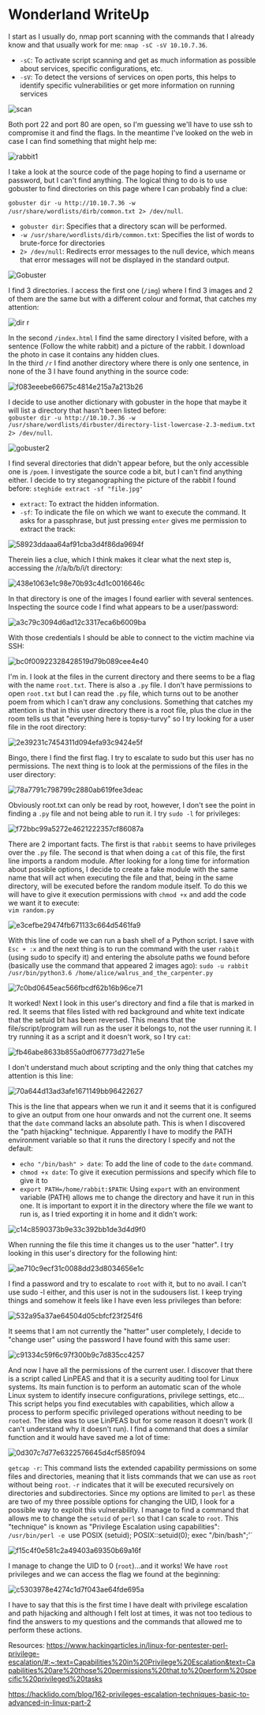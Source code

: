 # Wonderland WriteUp

I start as I usually do, nmap port scanning with the commands that I already know and that usually work for me:
`nmap -sC -sV 10.10.7.36`.
- `-sC`: To activate script scanning and get as much information as possible about services, specific configurations, etc.
- `-sV`: To detect the versions of services on open ports, this helps to identify specific vulnerabilities or get more information on running services

![scan](https://github.com/Theeraz/theraz.github.io/assets/90190970/99c1cf9e-7c0f-4ee8-abbf-5f46c878c256)

Both port 22 and port 80 are open, so I'm guessing we'll have to use ssh to compromise it and find the flags. In the meantime I've looked on the web in case I can find something that might help me:

  ![rabbit1](https://github.com/Theeraz/theraz.github.io/assets/90190970/a49f3583-d936-4f6a-9226-56c10537cc02)

I take a look at the source code of the page hoping to find a username or password, but I can't find anything. The logical thing to do is to use gobuster to find directories on this page where I can probably find a clue:  

 `gobuster dir -u http://10.10.7.36 -w /usr/share/wordlists/dirb/common.txt 2> /dev/null`.
 - `gobuster dir`: Specifies that a directory scan will be performed.
 - `-w /usr/share/wordlists/dirb/common.txt`: Specifies the list of words to brute-force for directories
 - `2> /dev/null`: Redirects error messages to the null device, which means that error messages will not be displayed in the standard output.

![Gobuster](https://github.com/Theeraz/theraz.github.io/assets/90190970/12515126-cb44-4a60-8f37-2f4582c7d916)  

I find 3 directories. I access the first one (`/img`) where I find 3 images and 2 of them are the same but with a different colour and format, that catches my attention:  

![dir r](https://github.com/Theeraz/theraz.github.io/assets/90190970/4e9cb0be-00bf-4179-8c21-9374c60302f5)  

In the second `/index.html` I find the same directory I visited before, with a sentence (Follow the white rabbit) and a picture of the rabbit. I download the photo in case it contains any hidden clues.  
In the third `/r` I find another directory where there is only one sentence, in none of the 3 I have found anything in the source code:  

![f083eeebe66675c4814e215a7a213b26](https://github.com/Theeraz/theraz.github.io/assets/90190970/73d59fac-aa8b-4b5c-af71-4677913b9d77)  

I decide to use another dictionary with gobuster in the hope that maybe it will list a directory that hasn't been listed before:  
`gobuster dir -u http://10.10.7.36 -w /usr/share/wordlists/dirbuster/directory-list-lowercase-2.3-medium.txt 2> /dev/null`.   

![gobuster2](https://github.com/Theeraz/theraz.github.io/assets/90190970/09688e98-57e7-4295-8370-4609bbb7dfd4)  

I find several directories that didn't appear before, but the only accessible one is `/poem`. I investigate the source code a bit, but I can't find anything either. I decide to try steganographing the picture of the rabbit I found before:
`steghide extract -sf "file.jpg"`
- `extract`: To extract the hidden information.
- `-sf`: To indicate the file on which we want to execute the command.
It asks for a passphrase, but just pressing ``enter`` gives me permission to extract the track:

![58923ddaaa64af91cba3d4f86da9694f](https://github.com/Theeraz/theraz.github.io/assets/90190970/4728b5de-5ac6-49f3-a714-4386b4a4d4c5)  

Therein lies a clue, which I think makes it clear what the next step is, accessing the /r/a/b/b/i/t directory:  

![438e1063e1c98e70b93c4d1c0016646c](https://github.com/Theeraz/theraz.github.io/assets/90190970/22a970bf-8d85-4ca0-a510-98d5e7595700)  

In that directory is one of the images I found earlier with several sentences. Inspecting the source code I find what appears to be a user/password:

![a3c79c3094d6ad12c3317eca6b6009ba](https://github.com/Theeraz/theraz.github.io/assets/90190970/e70404e4-329f-4c65-bfe2-93a4bff2bfca)  

With those credentials I should be able to connect to the victim machine via SSH:  

![bc0f00922328428519d79b089cee4e40](https://github.com/Theeraz/theraz.github.io/assets/90190970/cf9aadfd-84a8-433f-b165-f25cbdaacb3f)  

I'm in. I look at the files in the current directory and there seems to be a flag with the name `root.txt`. There is also a `.py` file. I don't have permissions to open `root.txt` but I can read the `.py` file, which turns out to be another poem from which I can't draw any conclusions. Something that catches my attention is that in this user directory there is a root file, plus the clue in the room tells us that "everything here is topsy-turvy" so I try looking for a user file in the root directory: 

![2e39231c7454311d094efa93c9424e5f](https://github.com/Theeraz/theraz.github.io/assets/90190970/0c54ed1d-26e4-4fcb-a196-effa4e2c55d7)  

Bingo, there I find the first flag. I try to escalate to sudo but this user has no permissions. The next thing is to look at the permissions of the files in the user directory:  

![78a7791c798799c2880ab619fee3deac](https://github.com/Theeraz/theraz.github.io/assets/90190970/986c655c-7251-46ec-b184-e9a812607c47)  

Obviously root.txt can only be read by root, however, I don't see the point in finding a `.py` file and not being able to run it. I try `sudo -l` for privileges:  

![f72bbc99a5272e4621222357cf86087a](https://github.com/Theeraz/theraz.github.io/assets/90190970/f6a08795-7041-4895-8b9f-7384d5448308)

There are 2 important facts. The first is that `rabbit` seems to have privileges over the `.py` file. The second is that when doing a `cat` of this file, the first line imports a random module. After looking for a long time for information about possible options, I decide to create a fake module with the same name that will act when executing the file and that, being in the same directory, will be executed before the random module itself. To do this we will have to give it execution permissions with `chmod +x` and add the code we want it to execute:  
`vim random.py`  

![e3cefbe29474fb671133c664d5461fa9](https://github.com/Theeraz/theraz.github.io/assets/90190970/5a41aaf9-0d6b-4295-9012-21a422867aa5)  

With this line of code we can run a bash shell of a Python script. I save with `Esc + :x` and the next thing is to run the command with the user `rabbit` (using sudo to specify it) and entering the absolute paths we found before (basically use the command that appeared 2 images ago):
`sudo -u rabbit /usr/bin/python3.6 /home/alice/walrus_and_the_carpenter.py`  

![7c0bd0645eac566fbcdf62b16b96ce71](https://github.com/Theeraz/theraz.github.io/assets/90190970/dfa6ec16-6720-4f35-ab57-705799f27dd0)  

It worked! Next I look in this user's directory and find a file that is marked in red. It seems that files listed with red background and white text indicate that the setuid bit has been reversed. This means that the file/script/program will run as the user it belongs to, not the user running it. I try running it as a script and it doesn't work, so I try `cat`:  

![fb46abe8633b855a0df067773d271e5e](https://github.com/Theeraz/theraz.github.io/assets/90190970/25d6fee9-8aaf-4824-9bac-1692baaaa85e)  

I don't understand much about scripting and the only thing that catches my attention is this line:  

![70a644d13ad3afe1671149bb96422627](https://github.com/Theeraz/theraz.github.io/assets/90190970/a3e5d8b2-458d-4325-b553-77331e02ae02)  

This is the line that appears when we run it and it seems that it is configured to give an output from one hour onwards and not the current one. It seems that the `date` command lacks an absolute path. This is when I discovered the "path hijacking" technique. Apparently I have to modify the PATH environment variable so that it runs the directory I specify and not the default:  
- `echo "/bin/bash" > date`: To add the line of code to the `date` command.  
- `chmod +x date`: To give it execution permissions and specify which file to give it to  
- `export PATH=/home/rabbit:$PATH`: Using `export` with an environment variable (PATH) allows me to change the directory and have it run in this one. It is important to export it in the directory where the file we want to run is, as I tried exporting it in home and it didn't work:  

![c14c8590373b9e33c392bb1de3d4d9f0](https://github.com/Theeraz/theraz.github.io/assets/90190970/02664787-6dcc-4a70-a181-b53b6d3e968b)  

When running the file this time it changes us to the user "hatter". I try looking in this user's directory for the following hint:  

![ae710c9ecf31c0088dd23d8034656e1c](https://github.com/Theeraz/theraz.github.io/assets/90190970/a58b1171-1143-4b4f-8097-3c570f4c3e1f)  

I find a password and try to escalate to `root` with it, but to no avail. I can't use sudo -l either, and this user is not in the sudousers list. I keep trying things and somehow it feels like I have even less privileges than before: 

![532a95a37ae64504d05cbfcf23f254f6](https://github.com/Theeraz/theraz.github.io/assets/90190970/7207ab83-edda-4d8b-9b00-0252b0c55bab)  

It seems that I am not currently the "hatter" user completely, I decide to "change user" using the password I have found with this same user:

![c91334c59f6c97f300b9c7d835cc4257](https://github.com/Theeraz/theraz.github.io/assets/90190970/8402f86d-2e7b-4ecf-ba5b-1d4ff454c447)  

And now I have all the permissions of the current user. I discover that there is a script called LinPEAS and that it is a security auditing tool for Linux systems. Its main function is to perform an automatic scan of the whole Linux system to identify insecure configurations, privilege settings, etc... This script helps you find executables with capabilities, which allow a process to perform specific privileged operations without needing to be `rooted`. The idea was to use LinPEAS but for some reason it doesn't work (I can't understand why it doesn't run). I find a command that does a similar function and it would have saved me a lot of time:  

![0d307c7d77e6322576645d4cf585f094](https://github.com/Theeraz/theraz.github.io/assets/90190970/bc55092a-898b-472c-8787-a1be417d3197)  

`getcap -r`: This command lists the extended capability permissions on some files and directories, meaning that it lists commands that we can use as `root` without being `root`. `-r` indicates that it will be executed recursively on directories and subdirectories. Since my options are limited to `perl` as these are two of my three possible options for changing the UID, I look for a possible way to exploit this vulnerability.  I manage to find a command that allows me to change the `setuid` of `perl` so that I can scale to `root`. This "technique" is known as "Privilege Escalation using capabilities":  
`/usr/bin/perl -e `use POSIX (setuid); POSIX::setuid(0); exec "/bin/bash";'`

![f15c4f0e581c2a49403a69350b69a16f](https://github.com/Theeraz/theraz.github.io/assets/90190970/1df9297d-a4fa-4287-a4aa-a8e0513579f5)

I manage to change the UID to 0 (`root`)...and it works! We have `root` privileges and we can access the flag we found at the beginning:  

![c5303978e4274c1d7f043ae64fde695a](https://github.com/Theeraz/theraz.github.io/assets/90190970/7e038f0a-86f1-45f2-af84-c2f6e58cb948)  

I have to say that this is the first time I have dealt with privilege escalation and path hijacking and although I felt lost at times, it was not too tedious to find the answers to my questions and the commands that allowed me to perform these actions.

Resources: https://www.hackingarticles.in/linux-for-pentester-perl-privilege-escalation/#:~:text=Capabilities%20in%20Privilege%20Escalation&text=Capabilities%20are%20those%20permissions%20that,to%20perform%20specific%20privileged%20tasks  

https://hacklido.com/blog/162-privileges-escalation-techniques-basic-to-advanced-in-linux-part-2



